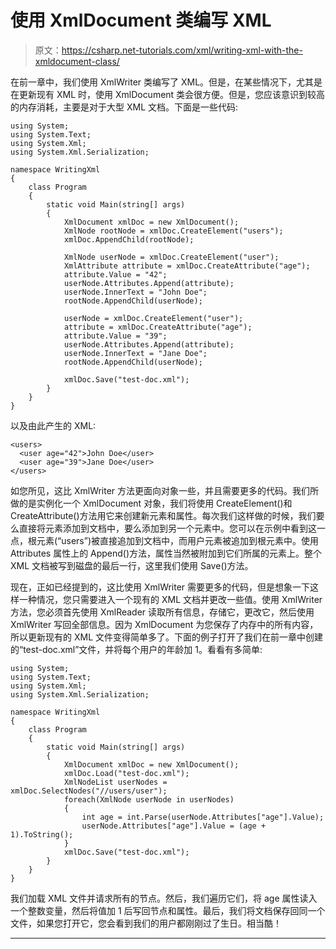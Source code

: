# 使用 XmlDocument 类编写 XML

> 原文：<https://csharp.net-tutorials.com/xml/writing-xml-with-the-xmldocument-class/>

在前一章中，我们使用 XmlWriter 类编写了 XML。但是，在某些情况下，尤其是在更新现有 XML 时，使用 XmlDocument 类会很方便。但是，您应该意识到较高的内存消耗，主要是对于大型 XML 文档。下面是一些代码:

```
using System;
using System.Text;
using System.Xml;
using System.Xml.Serialization;

namespace WritingXml
{
    class Program
    {
        static void Main(string[] args)
        {
            XmlDocument xmlDoc = new XmlDocument();
            XmlNode rootNode = xmlDoc.CreateElement("users");
            xmlDoc.AppendChild(rootNode);

            XmlNode userNode = xmlDoc.CreateElement("user");
            XmlAttribute attribute = xmlDoc.CreateAttribute("age");
            attribute.Value = "42";
            userNode.Attributes.Append(attribute);
            userNode.InnerText = "John Doe";
            rootNode.AppendChild(userNode);

            userNode = xmlDoc.CreateElement("user");
            attribute = xmlDoc.CreateAttribute("age");
            attribute.Value = "39";
            userNode.Attributes.Append(attribute);
            userNode.InnerText = "Jane Doe";
            rootNode.AppendChild(userNode);

            xmlDoc.Save("test-doc.xml");
        }
    }
}
```

以及由此产生的 XML:

```
<users>
  <user age="42">John Doe</user>
  <user age="39">Jane Doe</user>
</users>
```

如您所见，这比 XmlWriter 方法更面向对象一些，并且需要更多的代码。我们所做的是实例化一个 XmlDocument 对象，我们将使用 CreateElement()和 CreateAttribute()方法用它来创建新元素和属性。每次我们这样做的时候，我们要么直接将元素添加到文档中，要么添加到另一个元素中。您可以在示例中看到这一点，根元素(“users”)被直接追加到文档中，而用户元素被追加到根元素中。使用 Attributes 属性上的 Append()方法，属性当然被附加到它们所属的元素上。整个 XML 文档被写到磁盘的最后一行，这里我们使用 Save()方法。

现在，正如已经提到的，这比使用 XmlWriter 需要更多的代码，但是想象一下这样一种情况，您只需要进入一个现有的 XML 文档并更改一些值。使用 XmlWriter 方法，您必须首先使用 XmlReader 读取所有信息，存储它，更改它，然后使用 XmlWriter 写回全部信息。因为 XmlDocument 为您保存了内存中的所有内容，所以更新现有的 XML 文件变得简单多了。下面的例子打开了我们在前一章中创建的“test-doc.xml”文件，并将每个用户的年龄加 1。看看有多简单:

<input type="hidden" name="IL_IN_ARTICLE">

```
using System;
using System.Text;
using System.Xml;
using System.Xml.Serialization;

namespace WritingXml
{
    class Program
    {
        static void Main(string[] args)
        {
            XmlDocument xmlDoc = new XmlDocument();
            xmlDoc.Load("test-doc.xml");
            XmlNodeList userNodes = xmlDoc.SelectNodes("//users/user");
            foreach(XmlNode userNode in userNodes)
            {
                int age = int.Parse(userNode.Attributes["age"].Value);
                userNode.Attributes["age"].Value = (age + 1).ToString();
            }
            xmlDoc.Save("test-doc.xml");           
        }
    }
}
```

我们加载 XML 文件并请求所有的<user>节点。然后，我们遍历它们，将 age 属性读入一个整数变量，然后将值加 1 后写回节点和属性。最后，我们将文档保存回同一个文件，如果您打开它，您会看到我们的用户都刚刚过了生日。相当酷！</user>

* * *